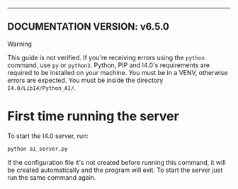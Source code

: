 -----
DOCUMENTATION VERSION: v6.5.0
-----

> [!WARNING]
> This guide is not verified.
> If you're receiving errors using the `python` command, use `py` or `python3`.
> Python, PIP and I4.0's requirements are required to be installed on your machine.
> You must be in a VENV, otherwise errors are expected.
> You must be inside the directory `I4.0/LibI4/Python_AI/`.

# First time running the server
To start the I4.0 server, run:
```sh
python ai_server.py
```

If the configuration file it's not created before running this command, it will be created automatically and the program will exit.
To start the server just run the same command again.